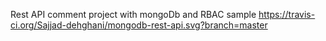 Rest API comment project with mongoDb and RBAC sample
https://travis-ci.org/Sajjad-dehghani/mongodb-rest-api.svg?branch=master
